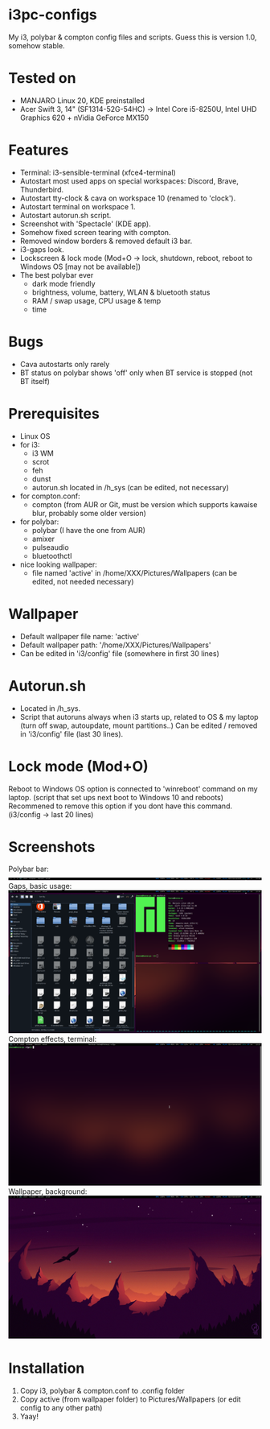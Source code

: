 # i3pc-configs
My i3, polybar &amp; compton config files and scripts.
Guess this is version 1.0, somehow stable.

# Tested on
- MANJARO Linux 20, KDE preinstalled
- Acer Swift 3, 14" (SF1314-52G-54HC) -> Intel Core i5-8250U, Intel UHD Graphics 620 + nVidia GeForce MX150

# Features
- Terminal: i3-sensible-terminal (xfce4-terminal)
- Autostart most used apps on special workspaces: Discord, Brave, Thunderbird.
- Autostart tty-clock & cava on workspace 10 (renamed to 'clock').
- Autostart terminal on workspace 1.
- Autostart autorun.sh script.
- Screenshot with 'Spectacle' (KDE app).
- Somehow fixed screen tearing with compton.
- Removed window borders & removed default i3 bar.
- i3-gaps look.
- Lockscreen & lock mode (Mod+O -> lock, shutdown, reboot, reboot to Windows OS [may not be available])
- The best polybar ever
    - dark mode friendly
    - brightness, volume, battery, WLAN & bluetooth status
    - RAM / swap usage, CPU usage & temp
    - time

# Bugs
- Cava autostarts only rarely
- BT status on polybar shows 'off' only when BT service is stopped (not BT itself)

# Prerequisites
- Linux OS
- for i3:
    - i3 WM
    - scrot
    - feh
    - dunst
    - autorun.sh located in /h_sys (can be edited, not necessary)
- for compton.conf:
    - compton (from AUR or Git, must be version which supports kawaise blur, probably some older version)
- for polybar:
    - polybar (I have the one from AUR)
    - amixer
    - pulseaudio
    - bluetoothctl
- nice looking wallpaper:
    - file named 'active' in /home/XXX/Pictures/Wallpapers (can be edited, not needed necessary)
    
# Wallpaper
- Default wallpaper file name: 'active'
- Default wallpaper path: '/home/XXX/Pictures/Wallpapers'
- Can be edited in 'i3/config' file (somewhere in first 30 lines)

# Autorun.sh
- Located in /h_sys.
- Script that autoruns always when i3 starts up, related to OS & my laptop (turn off swap, autoupdate, mount partitions..)
Can be edited / removed in 'i3/config' file (last 30 lines).

# Lock mode (Mod+O)
Reboot to Windows OS option is connected to 'winreboot' command on my laptop. (script that set ups next boot to Windows 10 and reboots) Recommened to remove this option if you dont have this command. (i3/config -> last 20 lines)

# Screenshots
Polybar bar:
![Bar](https://github.com/horsecz/i3pc-configs/blob/master/screenshots/polybar.png?raw=true)
Gaps, basic usage:
![Gaps](https://github.com/horsecz/i3pc-configs/blob/master/screenshots/gaps-usage.png?raw=true)
Compton effects, terminal:
![Compton-Terminal](https://github.com/horsecz/i3pc-configs/blob/master/screenshots/terminal-compton.png?raw=true)
Wallpaper, background:
![Wallpaper](https://github.com/horsecz/i3pc-configs/blob/master/screenshots/wallpaper-bg.png?raw=true)

# Installation
1) Copy i3, polybar & compton.conf to .config folder
2) Copy active (from wallpaper folder) to Pictures/Wallpapers (or edit config to any other path)
3) Yaay!
